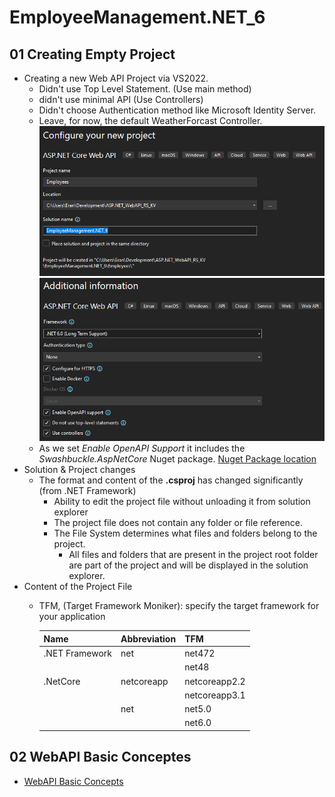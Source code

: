 # EmployeeManagement.NET_6

## 01 Creating Empty Project

- Creating a new Web API Project via VS2022.
	- Didn't use Top Level Statement. (Use main method)
	- didn't use minimal API (Use Controllers)
	- Didn't choose Authentication method like Microsoft Identity Server.
	- Leave, for now, the default WeatherForcast Controller.
	  ![Configure WebAPI](./tutorial_images/CreateWebAPI1.png)
	  ![More Info WebAPI](./tutorial_images/CreateWebAPI2.png)
	- As we set *Enable OpenAPI Support* it includes the *Swashbuckle.AspNetCore* Nuget package. [Nuget Package location](https://stackoverflow.com/questions/40902578/wheres-the-nuget-package-location-in-asp-net-core)
- Solution & Project changes
	- The format and content of the **.csproj** has changed significantly (from .NET Framework) 
		- Ability to edit the project file without unloading it from solution explorer
		- The project file does not contain any folder or file reference.
		- The File System determines what files and folders belong to the project.
			- All files and folders that are present in the project root folder are part of the project and will be displayed in the solution explorer.
- Content of the Project File
	- TFM, (Target Framework Moniker): specify the target framework for your application
	
		| Name         | Abbreviation | TFM  |
		|--------------|--------------|------| 
		|.NET Framework|net           |net472|
		|              |              |net48 |
		|.NetCore      |netcoreapp    |netcoreapp2.2|
		|              |              |netcoreapp3.1|
		|              |net           |net5.0|
		|              |              |net6.0|

## 02 WebAPI Basic Conceptes

- [WebAPI Basic Concepts](slides/basic_concepts.md)

